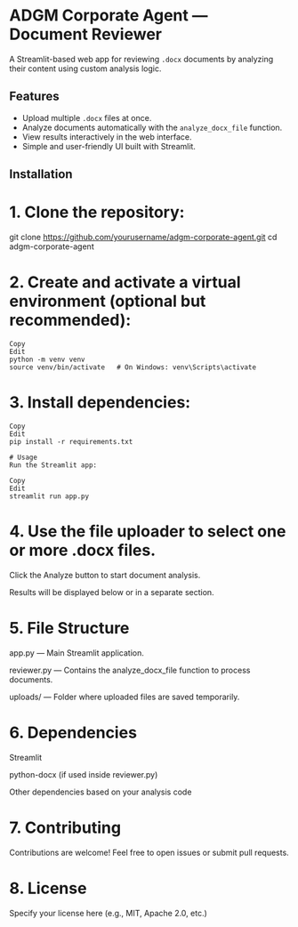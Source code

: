 # ADGM Corporate Agent — Document Reviewer

A Streamlit-based web app for reviewing `.docx` documents by analyzing their content using custom analysis logic.

## Features

- Upload multiple `.docx` files at once.
- Analyze documents automatically with the `analyze_docx_file` function.
- View results interactively in the web interface.
- Simple and user-friendly UI built with Streamlit.

## Installation

# 1. Clone the repository:


   git clone https://github.com/yourusername/adgm-corporate-agent.git
   cd adgm-corporate-agent

# 2. Create and activate a virtual environment (optional but recommended):

    Copy
    Edit
    python -m venv venv
    source venv/bin/activate   # On Windows: venv\Scripts\activate

# 3. Install dependencies:

   
    Copy
    Edit
    pip install -r requirements.txt

    # Usage
    Run the Streamlit app:

    Copy
    Edit
    streamlit run app.py
# 4. Use the file uploader to select one or more .docx files.

Click the Analyze button to start document analysis.

Results will be displayed below or in a separate section.

# 5. File Structure
app.py — Main Streamlit application.

reviewer.py — Contains the analyze_docx_file function to process documents.

uploads/ — Folder where uploaded files are saved temporarily.

# 6. Dependencies
Streamlit

python-docx (if used inside reviewer.py)

Other dependencies based on your analysis code

# 7. Contributing
Contributions are welcome! Feel free to open issues or submit pull requests.

# 8. License
Specify your license here (e.g., MIT, Apache 2.0, etc.)